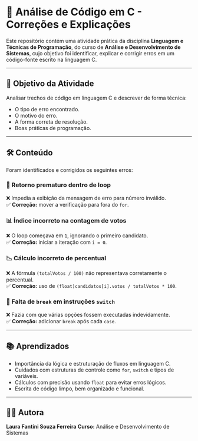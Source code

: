 # 🧠 Análise de Código em C - Correções e Explicações

Este repositório contém uma atividade prática da disciplina **Linguagem e Técnicas de Programação**, do curso de **Análise e Desenvolvimento de Sistemas**, cujo objetivo foi identificar, explicar e corrigir erros em um código-fonte escrito na linguagem C.

---

## 📌 Objetivo da Atividade

Analisar trechos de código em linguagem C e descrever de forma técnica:

- O tipo de erro encontrado.
- O motivo do erro.
- A forma correta de resolução.
- Boas práticas de programação.

---

## 🛠️ Conteúdo

Foram identificados e corrigidos os seguintes erros:

### 🔁 Retorno prematuro dentro de loop  
❌ Impedia a exibição da mensagem de erro para número inválido.  
✅ **Correção:** mover a verificação para fora do `for`.

### 📊 Índice incorreto na contagem de votos  
❌ O loop começava em `1`, ignorando o primeiro candidato.  
✅ **Correção:** iniciar a iteração com `i = 0`.

### 📉 Cálculo incorreto de percentual  
❌ A fórmula `(totalVotos / 100)` não representava corretamente o percentual.  
✅ **Correção:** uso de `(float)candidatos[i].votos / totalVotos * 100`.

### 🔀 Falta de `break` em instruções `switch`  
❌ Fazia com que várias opções fossem executadas indevidamente.  
✅ **Correção:** adicionar `break` após cada `case`.

---

## 📚 Aprendizados

- Importância da lógica e estruturação de fluxos em linguagem C.
- Cuidados com estruturas de controle como `for`, `switch` e tipos de variáveis.
- Cálculos com precisão usando `float` para evitar erros lógicos.
- Escrita de código limpo, bem organizado e funcional.

---

## 👩‍🎓 Autora

**Laura Fantini Souza Ferreira** 
**Curso:** Análise e Desenvolvimento de Sistemas
